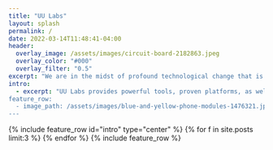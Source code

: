 ```yaml
---
title: "UU Labs"
layout: splash
permalink: /
date: 2022-03-14T11:48:41-04:00
header:
  overlay_image: /assets/images/circuit-board-2182863.jpeg
  overlay_color: "#000"
  overlay_filter: "0.5"
excerpt: "We are in the midst of profound technological change that is transforming e-commerce, manufacturing, and industrial supply."
intro: 
  - excerpt: "UU Labs provides powerful tools, proven platforms, as well as custom development that leverage recent advances in artificial intelligence, IOT, cloud architecture, robotics, and more. We help more businesses realize new opportunities, reinvent themselves, or simply operate with greater efficiency.'
feature_row:
  - image_path: /assets/images/blue-and-yellow-phone-modules-1476321.jpeg
---
```

{% include feature_row id="intro" type="center" %}
{% for f in site.posts limit:3 %}
    <!-- can stay the same as the current feature_row include -->
{% endfor %}
{% include feature_row  %}